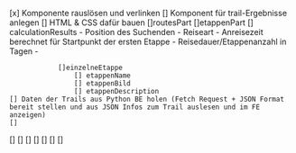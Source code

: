 [x] Komponente rauslösen und verlinken 
[] Komponent für trail-Ergebnisse anlegen
    [] HTML & CSS dafür bauen
        []routesPart
            []etappenPart 
                [] calculationResults
                    - Position des Suchenden 
                    - Reiseart
                    - Anreisezeit berechnet für Startpunkt der ersten Etappe
                    - Reisedauer/Etappenanzahl in Tagen
                    - 

                []einzelneEtappe
                    [] etappenName
                    [] etappenBild
                    [] etappenDescription
    [] Daten der Trails aus Python BE holen (Fetch Request + JSON Format bereit stellen und aus JSON Infos zum Trail auslesen und im FE anzeigen)
    [] 
[]
[]
[]
[]
[]
[]
[]